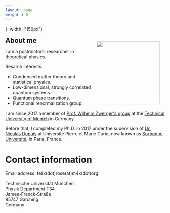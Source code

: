 ```yaml
---
layout: page
weight : 0
---
```



[photo]: {{site.baseurl}}/docs/14324593_10153726700622484_5580898572646675150_o.jpg
{: width="150px"} 

<!--
{: style="text-align: right"}
-->

<div class="header">
  <h2 style="display: inline;">About me</h2>
  <img src="{{site.baseurl}}/docs/14324593_10153726700622484_5580898572646675150_o.jpg" style="display: inline; float: right; clear: right; margin: 15px;" width="200px"/>
</div>
 
I am a postdoctoral researcher in theoretical physics.

<!--
, working in the field of condensed matter and statistical physics. 

My research activity lies in the study of strongly-correlated low-dimensional quantum systems.
-->

Resarch interests:
* Condensed matter theory and statistical physics.
* Low-dimensional, strongly correlated quantum systems.
* Quantum phase transitions.
* Functional renormalization group.

I am since 2017 a member of [Prof. Wilhelm Zwerger's group](http://einrichtungen.ph.tum.de/T34/) at the [Technical University of Munich](https://www.tum.de/nc/en/homepage/) in Germany.

Before that, I completed my Ph.D. in 2017 under the supervision of [Dr. Nicolas Dupuis](https://www.lptmc.jussieu.fr/users/dupuis) at Université Pierre et Marie Curie, now known as [Sorbonne Université](https://www.sorbonne-universite.fr), in Paris, France.

# Contact information

Email address: felix(dot)rose(at)m4x(dot)org

Technische Universität München  
Physik Department T34  
James-Franck-Straße  
85747 Garching  
Germany  

